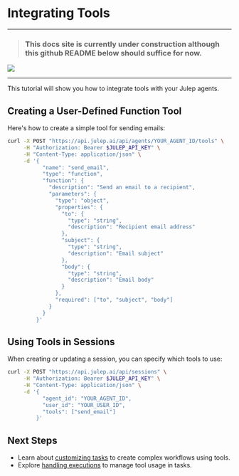 # Integrating Tools

*****
> ### This docs site is currently under construction although this github README below should suffice for now.

![](https://i.giphy.com/vR1dPIYzQmkRzLZk2w.webp)
*****


This tutorial will show you how to integrate tools with your Julep agents.

## Creating a User-Defined Function Tool

Here's how to create a simple tool for sending emails:

```bash
curl -X POST "https://api.julep.ai/api/agents/YOUR_AGENT_ID/tools" \
     -H "Authorization: Bearer $JULEP_API_KEY" \
     -H "Content-Type: application/json" \
     -d '{
           "name": "send_email",
           "type": "function",
           "function": {
             "description": "Send an email to a recipient",
             "parameters": {
               "type": "object",
               "properties": {
                 "to": {
                   "type": "string",
                   "description": "Recipient email address"
                 },
                 "subject": {
                   "type": "string",
                   "description": "Email subject"
                 },
                 "body": {
                   "type": "string",
                   "description": "Email body"
                 }
               },
               "required": ["to", "subject", "body"]
             }
           }
         }'
```

## Using Tools in Sessions

When creating or updating a session, you can specify which tools to use:

```bash
curl -X POST "https://api.julep.ai/api/sessions" \
     -H "Authorization: Bearer $JULEP_API_KEY" \
     -H "Content-Type: application/json" \
     -d '{
           "agent_id": "YOUR_AGENT_ID",
           "user_id": "YOUR_USER_ID",
           "tools": ["send_email"]
         }'
```

## Next Steps

- Learn about [customizing tasks](../how-to-guides/customizing_tasks.md) to create complex workflows using tools.
- Explore [handling executions](../how-to-guides/handling_executions.md) to manage tool usage in tasks.